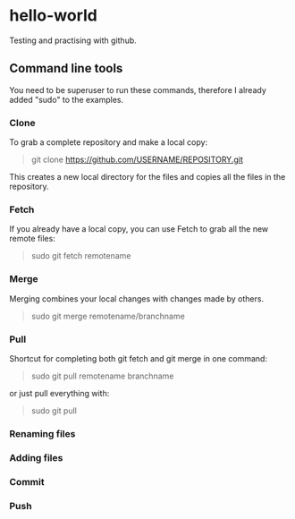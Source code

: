 # hello-world

Testing and practising with github.

## Command line tools

You need to be superuser to run these commands, therefore I already added "sudo" to the examples. 

### Clone

To grab a complete repository and make a local copy:

> git clone https://github.com/USERNAME/REPOSITORY.git

This creates a new local directory for the files and copies all the files in the repository.

### Fetch

If you already have a local copy, you can use Fetch to grab all the new remote files:

> sudo git fetch remotename

### Merge

Merging combines your local changes with changes made by others.

> sudo git merge remotename/branchname

### Pull

Shortcut for completing both git fetch and git merge in one command:

> sudo git pull remotename branchname

or just pull everything with:

> sudo git pull

### Renaming files

### Adding files

### Commit

### Push

